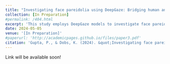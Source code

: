 ```yaml
---
title: "Investigating face pareidolia using DeepGaze: Bridging human and artificial perception [In Preparation]"
collection: [In Preparation]
#permalink: /404.html
excerpt: 'This study employs DeepGaze models to investigate face pareidolia, revealing their superior ability to detect face-like patterns over standard models and highlighting challenges in explaining gaze prediction complexity. Findings underscore the importance of dataset diversity and reveal nuances in modeling individual versus collective gaze patterns in understanding human visual perception.'
date: 2024-05-05
venue: '[In Preparation]'
#paperurl: 'http://academicpages.github.io/files/paper3.pdf'
citation: 'Gupta, P., & Dobs, K. (2024). &quot;Investigating face pareidolia using deepgaze: Bridging human and artificial perception [In Preparation].&quot; <i></i>'
---
```


Link will be available soon!


